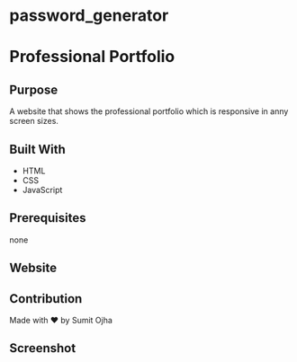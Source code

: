 # password_generator

# Professional Portfolio
## Purpose
A website that shows the professional portfolio which is responsive in anny screen sizes.

## Built With
* HTML
* CSS
* JavaScript

## Prerequisites
none

## Website



## Contribution
Made with ❤️ by Sumit Ojha

## Screenshot

